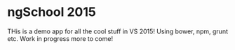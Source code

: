 ﻿ngSchool 2015
===============
THis is a demo app for all the cool stuff in VS 2015!
Using bower, npm, grunt etc.
Work in progress more to come!
